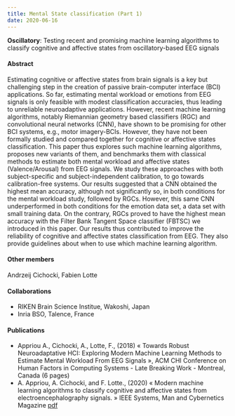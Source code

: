 ```yaml
---
title: Mental State classification (Part 1)
date: 2020-06-16
---
```



__Oscillatory__: Testing recent and promising machine learning algorithms to classify cognitive and affective states from oscillatory-based EEG signals


<!--more-->



#### Abstract 
Estimating cognitive or affective states from brain signals is a key but challenging step in the creation of passive brain-computer interface (BCI) applications. So far, estimating mental workload or emotions from EEG signals is only feasible with modest classification accuracies, thus leading to unreliable neuroadaptive applications. However, recent machine learning algorithms, notably Riemannian geometry based classifiers (RGC) and convolutional neural networks (CNN), have shown to be promising for other BCI systems, e.g., motor imagery-BCIs. However, they have not been formally studied and compared together for cognitive or affective states classification. This paper thus explores such machine learning algorithms, proposes new variants of them, and benchmarks them with classical methods to estimate both mental workload and affective states (Valence/Arousal) from EEG signals. We study these approaches with both subject-specific and subject-independent calibration, to go towards calibration-free systems. Our results suggested that a CNN obtained the highest mean accuracy, although not significantly so, in both conditions for the mental workload study, followed by RGCs. However, this same CNN underperformed in both conditions for the emotion data set, a data set with small training data. On the contrary, RGCs proved to have the highest mean accuracy with the Filter Bank Tangent Space classifier (FBTSC) we introduced in this paper. Our results thus contributed to improve the reliability of cognitive and affective states classification from EEG. They also provide guidelines about when to use which machine learning algorithm.

#### Other members
Andrzeij Cichocki, Fabien Lotte

#### Collaborations
- RIKEN Brain Science Institue, Wakoshi, Japan
- Inria BSO, Talence, France

#### Publications

* Appriou A., Cichocki, A., Lotte, F., (2018) « Towards Robust Neuroadaptative HCI: Exploring Modern Machine Learning Methods to Estimate Mental Workload From EEG Signals », ACM CHI Conference on Human Factors in Computing Systems - Late Breaking Work - Montreal, Canada (6 pages)
* A. Appriou, A. Cichocki, and F. Lotte., (2020) « Modern machine learning  algorithms  to  classify  cognitive  and  affective states  from  electroencephalography  signals. » IEEE  Systems, Man and Cybernetics Magazine [pdf](https://www.google.com)

